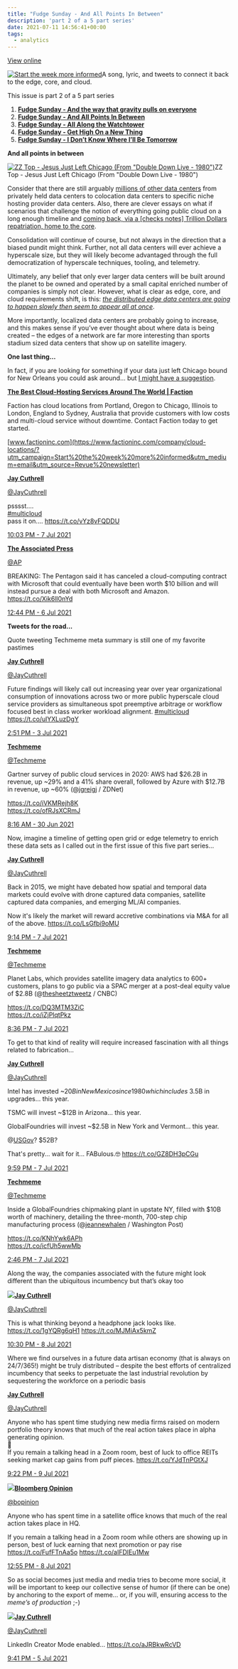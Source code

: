 ```yaml
---
title: "Fudge Sunday - And All Points In Between"
description: 'part 2 of a 5 part series'
date: 2021-07-11 14:56:41+00:00
tags:
  - analytics
---
```


[View online](https://sunday.fudge.org/issues/fudge-sunday-and-all-points-in-between-679406?utm_campaign=Issue&utm_content=view_in_browser&utm_medium=email&utm_source=Start+the+week+more+informed)

[![Start the week more informed](https://bucketeer-e05bbc84-baa3-437e-9518-adb32be77984.s3.amazonaws.com/public/images/2cbe9b61-863d-4b67-8b5d-8d454ae4792d_1200x115.png "Start the week more informed")](https://substackcdn.com/image/fetch/f_auto,q_auto:good,fl_progressive:steep/https%3A%2F%2Fbucketeer-e05bbc84-baa3-437e-9518-adb32be77984.s3.amazonaws.com%2Fpublic%2Fimages%2F2cbe9b61-863d-4b67-8b5d-8d454ae4792d_1200x115.png)A song, lyric, and tweets to connect it back to the edge, core, and cloud.

This issue is part 2 of a 5 part series

1. **[Fudge Sunday - And the way that gravity pulls on everyone](https://sunday.fudge.org/issues/fudge-sunday-and-the-way-that-gravity-pulls-on-everyone-673047?utm_campaign=Start%20the%20week%20more%20informed&utm_medium=email&utm_source=Revue%20newsletter)**
2. **[Fudge Sunday - And All Points In Between](https://sunday.fudge.org/issues/fudge-sunday-and-all-points-in-between-679406?utm_campaign=Start%20the%20week%20more%20informed&utm_medium=email&utm_source=Revue%20newsletter)**
3. **[Fudge Sunday - All Along the Watchtower](https://sunday.fudge.org/issues/fudge-sunday-all-along-the-watchtower-679407?utm_campaign=Start%20the%20week%20more%20informed&utm_medium=email&utm_source=Revue%20newsletter)**
4. **[Fudge Sunday - Get High On a New Thing](https://sunday.fudge.org/issues/fudge-sunday-get-high-on-a-new-thing-679408?utm_campaign=Start%20the%20week%20more%20informed&utm_medium=email&utm_source=Revue%20newsletter)**
5. **[Fudge Sunday - I Don’t Know Where I’ll Be Tomorrow](https://sunday.fudge.org/issues/fudge-sunday-i-don-t-know-where-i-ll-be-tomorrow-679416?utm_campaign=Start%20the%20week%20more%20informed&utm_medium=email&utm_source=Revue%20newsletter)**

 **And all points in between**

[![ZZ Top - Jesus Just Left Chicago (From "Double Down Live - 1980")](https://bucketeer-e05bbc84-baa3-437e-9518-adb32be77984.s3.amazonaws.com/public/images/9a1cab7b-a0de-4137-8152-da86f32cba96_600x338.jpeg "ZZ Top - Jesus Just Left Chicago (From \"Double Down Live - 1980\")")](https://substackcdn.com/image/fetch/f_auto,q_auto:good,fl_progressive:steep/https%3A%2F%2Fbucketeer-e05bbc84-baa3-437e-9518-adb32be77984.s3.amazonaws.com%2Fpublic%2Fimages%2F9a1cab7b-a0de-4137-8152-da86f32cba96_600x338.jpeg)ZZ Top - Jesus Just Left Chicago (From "Double Down Live - 1980")

Consider that there are still arguably [millions of other data centers](https://www.statista.com/statistics/500458/worldwide-datacenter-and-it-sites/?utm_campaign=Start%20the%20week%20more%20informed&utm_medium=email&utm_source=Revue%20newsletter) from privately held data centers to colocation data centers to specific niche hosting provider data centers. Also, there are clever essays on what if scenarios that challenge the notion of everything going public cloud on a long enough timeline and [coming back, via a [checks notes] Trillion Dollars repatriation, home to the core](https://a16z.com/2021/05/27/cost-of-cloud-paradox-market-cap-cloud-lifecycle-scale-growth-repatriation-optimization/?utm_campaign=Start%20the%20week%20more%20informed&utm_medium=email&utm_source=Revue%20newsletter).

Consolidation will continue of course, but not always in the direction that a biased pundit might think. Further, not all data centers will ever achieve a hyperscale size, but they will likely become advantaged through the full democratization of hyperscale techniques, tooling, and telemetry.

Ultimately, any belief that only ever larger data centers will be built around the planet to be owned and operated by a small capital enriched number of companies is simply not clear. However, what is clear as edge, core, and cloud requirements shift, is this: *[the distributed edge data centers are going to happen slowly then seem to appear all at once](https://www.opengridalliance.org/?utm_campaign=Start%20the%20week%20more%20informed&utm_medium=email&utm_source=Revue%20newsletter)*.

More importantly, localized data centers are probably going to increase, and this makes sense if you’ve ever thought about where data is being created – the edges of a network are far more interesting than sports stadium sized data centers that show up on satellite imagery.

 **One last thing...**

In fact, if you are looking for something if your data just left Chicago bound for New Orleans you could ask around… but [I might have a suggestion](https://www.factioninc.com/request-quote/?utm_campaign=Start%20the%20week%20more%20informed&utm_medium=email&utm_source=Revue%20newsletter).

**[The Best Cloud-Hosting Services Around The World | Faction](https://www.factioninc.com/company/cloud-locations/?utm_campaign=Start%20the%20week%20more%20informed&utm_medium=email&utm_source=Revue%20newsletter)**

Faction has cloud locations from Portland, Oregon to Chicago, Illinois to London, England to Sydney, Australia that provide customers with low costs and multi-cloud service without downtime. Contact Faction today to get started.

[www.factioninc.com](https://www.factioninc.com/company/cloud-locations/?utm_campaign=Start%20the%20week%20more%20informed&utm_medium=email&utm_source=Revue%20newsletter)

**[Jay Cuthrell](https://web.archive.org/web/20230000000000*/https://twitter.com/jaycuthrell/status/1412955368444018692)**

[@JayCuthrell](https://web.archive.org/web/20230000000000*/https://twitter.com/jaycuthrell/status/1412955368444018692)

psssst....   
[#multicloud](https://twitter.com/search?q=%23multicloud "#multicloud")   
pass it on.... <https://t.co/vYz8vFQDDU>

[10:03 PM - 7 Jul 2021](https://web.archive.org/web/20230000000000*/https://twitter.com/jaycuthrell/status/1412955368444018692)

**[The Associated Press](https://twitter.com/AP/status/1412452378041892871)**

[@AP](https://twitter.com/AP/status/1412452378041892871)

BREAKING: The Pentagon said it has canceled a cloud-computing contract with Microsoft that could eventually have been worth $10 billion and will instead pursue a deal with both Microsoft and Amazon. <https://t.co/Xik6ll0nYd>

[12:44 PM - 6 Jul 2021](https://twitter.com/AP/status/1412452378041892871)

 **Tweets for the road...**

Quote tweeting Techmeme meta summary is still one of my favorite pastimes

**[Jay Cuthrell](https://web.archive.org/web/20230000000000*/https://twitter.com/jaycuthrell/status/1410274799423832065)**

[@JayCuthrell](https://web.archive.org/web/20230000000000*/https://twitter.com/jaycuthrell/status/1410274799423832065)

Future findings will likely call out increasing year over year organizational consumption of innovations across two or more public hyperscale cloud service providers as simultaneous spot preemptive arbitrage or workflow focused best in class worker workload alignment. [#multicloud](https://twitter.com/search?q=%23multicloud "#multicloud") <https://t.co/ulYXLuzDgY>

 [2:51 PM - 3 Jul 2021](https://web.archive.org/web/20230000000000*/https://twitter.com/jaycuthrell/status/1410274799423832065)

**[Techmeme](https://twitter.com/Techmeme/status/1410210561430724613)**

[@Techmeme](https://twitter.com/Techmeme/status/1410210561430724613)

Gartner survey of public cloud services in 2020: AWS had $26.2B in revenue, up ~29% and a 41% share overall, followed by Azure with $12.7B in revenue, up ~60% (@[jgreigj](https://twitter.com/jgreigj) / ZDNet)  
  
<https://t.co/iVKMRejh8K>  
<https://t.co/ofRJsXCRmJ>

 [8:16 AM - 30 Jun 2021](https://twitter.com/Techmeme/status/1410210561430724613)

Now, imagine a timeline of getting open grid or edge telemetry to enrich these data sets as I called out in the first issue of this five part series…

**[Jay Cuthrell](https://web.archive.org/web/20230000000000*/https://twitter.com/jaycuthrell/status/1412943255365378054)**

[@JayCuthrell](https://web.archive.org/web/20230000000000*/https://twitter.com/jaycuthrell/status/1412943255365378054)

Back in 2015, we might have debated how spatial and temporal data markets could evolve with drone captured data companies, satellite captured data companies, and emerging ML/AI companies.  
  
Now it's likely the market will reward accretive combinations via M&A for all of the above. <https://t.co/LsGfbi9oMU>

 [9:14 PM - 7 Jul 2021](https://web.archive.org/web/20230000000000*/https://twitter.com/jaycuthrell/status/1412943255365378054)

**[Techmeme](https://twitter.com/Techmeme/status/1412933527679553538)**

[@Techmeme](https://twitter.com/Techmeme/status/1412933527679553538)

Planet Labs, which provides satellite imagery data analytics to 600+ customers, plans to go public via a SPAC merger at a post-deal equity value of $2.8B (@[thesheetztweetz](https://twitter.com/thesheetztweetz) / CNBC)  
  
<https://t.co/DQ3MTM3ZiC>  
<https://t.co/iZjPlqtPkz>

 [8:36 PM - 7 Jul 2021](https://twitter.com/Techmeme/status/1412933527679553538)

To get to that kind of reality will require increased fascination with all things related to fabrication…

**[Jay Cuthrell](https://web.archive.org/web/20230000000000*/https://twitter.com/jaycuthrell/status/1412954457579704320)**

[@JayCuthrell](https://web.archive.org/web/20230000000000*/https://twitter.com/jaycuthrell/status/1412954457579704320)

Intel has invested ~$20B in New Mexico since 1980 which includes ~$3.5B in upgrades... this year.  
  
TSMC will invest ~$12B in Arizona... this year.  
  
GlobalFoundries will invest ~$2.5B in New York and Vermont... this year.  
  
@[USGov](https://twitter.com/USGov)? $52B?  
  
That's pretty... wait for it... FABulous.🤓 <https://t.co/GZ8DH3pCGu>

 [9:59 PM - 7 Jul 2021](https://web.archive.org/web/20230000000000*/https://twitter.com/jaycuthrell/status/1412954457579704320)

**[Techmeme](https://twitter.com/Techmeme/status/1412845597380407297)**

[@Techmeme](https://twitter.com/Techmeme/status/1412845597380407297)

Inside a GlobalFoundries chipmaking plant in upstate NY, filled with $10B worth of machinery, detailing the three-month, 700-step chip manufacturing process (@[jeannewhalen](https://twitter.com/jeannewhalen) / Washington Post)  
  
<https://t.co/KNhYwk6APh>  
<https://t.co/icfUh5wwMb>

 [2:46 PM - 7 Jul 2021](https://twitter.com/Techmeme/status/1412845597380407297)

Along the way, the companies associated with the future might look different than the ubiquitous incumbency but that’s okay too

[![](https://bucketeer-e05bbc84-baa3-437e-9518-adb32be77984.s3.amazonaws.com/public/images/cc5c3ba0-f4a1-4ab9-b22e-5d56cddc9c20_600x387.png)](https://substackcdn.com/image/fetch/f_auto,q_auto:good,fl_progressive:steep/https%3A%2F%2Fbucketeer-e05bbc84-baa3-437e-9518-adb32be77984.s3.amazonaws.com%2Fpublic%2Fimages%2Fcc5c3ba0-f4a1-4ab9-b22e-5d56cddc9c20_600x387.png)**[Jay Cuthrell](https://web.archive.org/web/20230000000000*/https://twitter.com/jaycuthrell/status/1413324739536474112)**

[@JayCuthrell](https://web.archive.org/web/20230000000000*/https://twitter.com/jaycuthrell/status/1413324739536474112)

This is what thinking beyond a headphone jack looks like. <https://t.co/1gYQRg6qH1> <https://t.co/MJMiAx5kmZ>

[10:30 PM - 8 Jul 2021](https://web.archive.org/web/20230000000000*/https://twitter.com/jaycuthrell/status/1413324739536474112)

Where we find ourselves in a future data artisan economy (that is always on 24/7/365!) might be truly distributed – despite the best efforts of centralized incumbency that seeks to perpetuate the last industrial revolution by sequestering the workforce on a periodic basis

**[Jay Cuthrell](https://web.archive.org/web/20230000000000*/https://twitter.com/jaycuthrell/status/1413670026410930181)**

[@JayCuthrell](https://web.archive.org/web/20230000000000*/https://twitter.com/jaycuthrell/status/1413670026410930181)

Anyone who has spent time studying new media firms raised on modern portfolio theory knows that much of the real action takes place in alpha generating opinion.  
🤔  
If you remain a talking head in a Zoom room, best of luck to office REITs seeking market cap gains from puff pieces. <https://t.co/YJdTnPGtXJ>

 [9:22 PM - 9 Jul 2021](https://web.archive.org/web/20230000000000*/https://twitter.com/jaycuthrell/status/1413670026410930181)

[![](https://bucketeer-e05bbc84-baa3-437e-9518-adb32be77984.s3.amazonaws.com/public/images/6f3ac824-99ac-4fed-9883-2f24da944315_600x400.jpeg)](https://substackcdn.com/image/fetch/f_auto,q_auto:good,fl_progressive:steep/https%3A%2F%2Fbucketeer-e05bbc84-baa3-437e-9518-adb32be77984.s3.amazonaws.com%2Fpublic%2Fimages%2F6f3ac824-99ac-4fed-9883-2f24da944315_600x400.jpeg)**[Bloomberg Opinion](https://twitter.com/bopinion/status/1413179829290209284)**

[@bopinion](https://twitter.com/bopinion/status/1413179829290209284)

Anyone who has spent time in a satellite office knows that much of the real action takes place in HQ.   
  
If you remain a talking head in a Zoom room while others are showing up in person, best of luck earning that next promotion or pay rise <https://t.co/FufFTnAa5o> <https://t.co/aIFDlEu1Mw>

[12:55 PM - 8 Jul 2021](https://twitter.com/bopinion/status/1413179829290209284)

So as social becomes just media and media tries to become more social, it will be important to keep our collective sense of humor (if there can be one) by anchoring to the export of meme… or, if you will, ensuring access to the *meme’s of production* ;-)

[![](https://bucketeer-e05bbc84-baa3-437e-9518-adb32be77984.s3.amazonaws.com/public/images/b341ec22-81cd-4367-a272-87a091a690d6_600x338.jpeg)](https://substackcdn.com/image/fetch/f_auto,q_auto:good,fl_progressive:steep/https%3A%2F%2Fbucketeer-e05bbc84-baa3-437e-9518-adb32be77984.s3.amazonaws.com%2Fpublic%2Fimages%2Fb341ec22-81cd-4367-a272-87a091a690d6_600x338.jpeg)**[Jay Cuthrell](https://web.archive.org/web/20230000000000*/https://twitter.com/jaycuthrell/status/1412225048522461185)**

[@JayCuthrell](https://web.archive.org/web/20230000000000*/https://twitter.com/jaycuthrell/status/1412225048522461185)

LinkedIn Creator Mode enabled... <https://t.co/aJRBkwRcVD>

 [9:41 PM - 5 Jul 2021](https://web.archive.org/web/20230000000000*/https://twitter.com/jaycuthrell/status/1412225048522461185)









